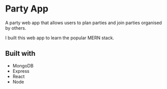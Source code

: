 # Party App
A party web app that allows users to plan parties and join parties organised by others.

I built this web app to learn the popular MERN stack.

## Built with
- MongoDB
- Express
- React
- Node

